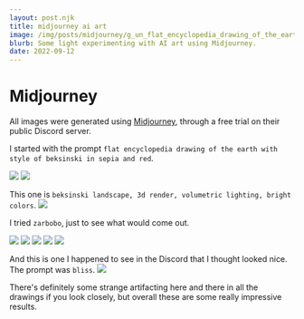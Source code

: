 ```yaml
---
layout: post.njk
title: midjourney ai art
image: /img/posts/midjourney/g_un_flat_encyclopedia_drawing_of_the_earth_with_style_of_beksi_21d30355-3b71-48cd-a2e8-a5633c1ac2b2.png
blurb: Some light experimenting with AI art using Midjourney.
date: 2022-09-12
---
```

# Midjourney
All images were generated using [Midjourney](https://www.midjourney.com/), through a free trial on their public Discord server.

I started with the prompt `flat encyclopedia drawing of the earth with style of beksinski in sepia and red`.
<div class="picture-grid">
<img src="/img/posts/midjourney/g_un_flat_encyclopedia_drawing_of_the_earth_with_style_of_beksi_21d30355-3b71-48cd-a2e8-a5633c1ac2b2.png"/>
<img src="/img/posts/midjourney/g_un_flat_encyclopedia_drawing_of_the_earth_with_style_of_beksi_d2c05601-93ab-409e-9790-477630d00739.png"/>
</div> 

This one is `beksinski landscape, 3d render, volumetric lighting, bright colors`.
<img src="/img/posts/midjourney/g_un_beksinski_landscape_3d_render_volumetric_lighting_bright_c_6c6ec2e4-f581-423f-8da1-89050dcb01c4.png"/>

I tried `zarbobo`, just to see what would come out.
<div class="picture-grid">
<img src="/img/posts/midjourney/g_un_zarbobo_19432315-9fe0-4148-a32e-bb83af5c5eae.png"/>
<img src="/img/posts/midjourney/g_un_zarbobo_4bfd12ef-87cd-4a14-a81a-505e7d86c274.png"/>
<img src="/img/posts/midjourney/g_un_zarbobo_45fca634-731d-4c65-92aa-8f62ccb53e93.png"/>
<img src="/img/posts/midjourney/g_un_zarbobo_f67793cc-e773-40a0-b3b9-85e6ea2f2091.png"/>
<img src="/img/posts/midjourney/g_un_zarbobo_63cbe11b-a269-4485-8b10-cae1fb23362e.png"/>
</div> 

And this is one I happened to see in the Discord that I thought looked nice. The prompt was `bliss`.
<img src="/img/posts/midjourney/Alex_Barnes_bliss_b4c472ad-5818-414f-bd99-4434e5a6d7c2.png"/>

There's definitely some strange artifacting here and there in all the drawings if you look closely, but overall these are some really impressive results.